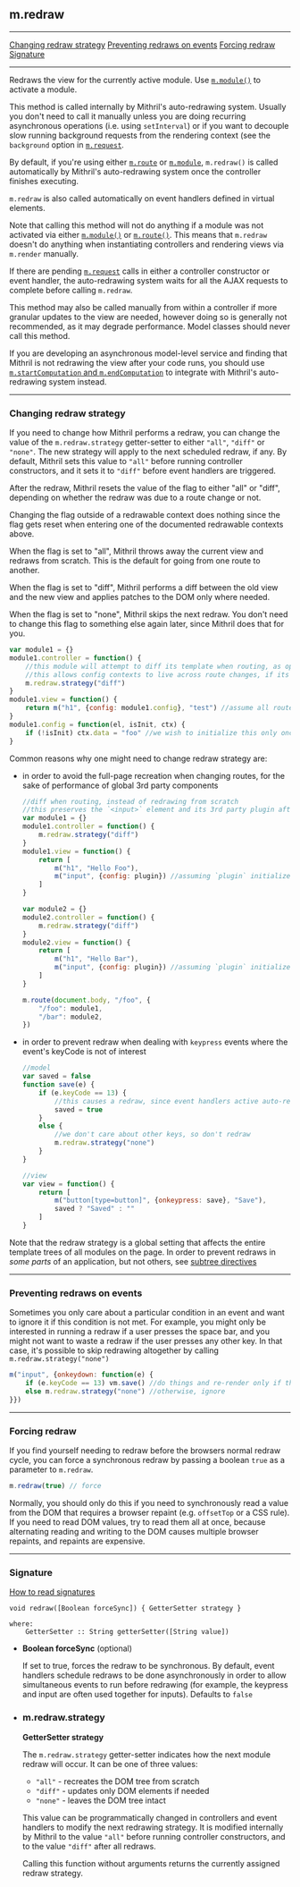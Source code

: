 ## m.redraw

---

[Changing redraw strategy](#changing-redraw-strategy)
[Preventing redraws on events](#preventing-redraws-on-events)
[Forcing redraw](#forcing-redraw)
[Signature](#signature)

---

Redraws the view for the currently active module. Use [`m.module()`](mithril.module.md) to activate a module.

This method is called internally by Mithril's auto-redrawing system. Usually you don't need to call it manually unless you are doing recurring asynchronous operations (i.e. using `setInterval`) or if you want to decouple slow running background requests from the rendering context (see the `background` option in [`m.request`](mithril.request.md).

By default, if you're using either [`m.route`](mithril.route.md) or [`m.module`](mithril.module.md), `m.redraw()` is called automatically by Mithril's auto-redrawing system once the controller finishes executing.

`m.redraw` is also called automatically on event handlers defined in virtual elements.

Note that calling this method will not do anything if a module was not activated via either [`m.module()`](mithril.module.md) or [`m.route()`](mithril.route.md). This means that `m.redraw` doesn't do anything when instantiating controllers and rendering views via `m.render` manually.

If there are pending [`m.request`](mithril.request.md) calls in either a controller constructor or event handler, the auto-redrawing system waits for all the AJAX requests to complete before calling `m.redraw`.

This method may also be called manually from within a controller if more granular updates to the view are needed, however doing so is generally not recommended, as it may degrade performance. Model classes should never call this method.

If you are developing an asynchronous model-level service and finding that Mithril is not redrawing the view after your code runs, you should use [`m.startComputation` and `m.endComputation`](mithril.computation.md) to integrate with Mithril's auto-redrawing system instead.

---

### Changing redraw strategy

If you need to change how Mithril performs a redraw, you can change the value of the `m.redraw.strategy` getter-setter to either `"all"`, `"diff"` or `"none"`. The new strategy will apply to the next scheduled redraw, if any. By default, Mithril sets this value to `"all"` before running controller constructors, and it sets it to `"diff"` before event handlers are triggered.

After the redraw, Mithril resets the value of the flag to either "all" or "diff", depending on whether the redraw was due to a route change or not.

Changing the flag outside of a redrawable context does nothing since the flag gets reset when entering one of the documented redrawable contexts above.

When the flag is set to "all", Mithril throws away the current view and redraws from scratch. This is the default for going from one route to another.

When the flag is set to "diff", Mithril performs a diff between the old view and the new view and applies patches to the DOM only where needed.

When the flag is set to "none", Mithril skips the next redraw. You don't need to change this flag to something else again later, since Mithril does that for you.

```javascript
var module1 = {}
module1.controller = function() {
	//this module will attempt to diff its template when routing, as opposed to re-creating the view from scratch.
	//this allows config contexts to live across route changes, if its element does not need to be recreated by the diff
	m.redraw.strategy("diff")
}
module1.view = function() {
	return m("h1", {config: module1.config}, "test") //assume all routes display the same thing
}
module1.config = function(el, isInit, ctx) {
	if (!isInit) ctx.data = "foo" //we wish to initialize this only once, even if the route changes
}
```

Common reasons why one might need to change redraw strategy are:

-	in order to avoid the full-page recreation when changing routes, for the sake of performance of global 3rd party components

	```javascript
	//diff when routing, instead of redrawing from scratch
	//this preserves the `<input>` element and its 3rd party plugin after route changes, since the `<input>` doesn't change
	var module1 = {}
	module1.controller = function() {
		m.redraw.strategy("diff")
	}
	module1.view = function() {
		return [
			m("h1", "Hello Foo"),
			m("input", {config: plugin}) //assuming `plugin` initializes a 3rd party library
		]
	}

	var module2 = {}
	module2.controller = function() {
		m.redraw.strategy("diff")
	}
	module2.view = function() {
		return [
			m("h1", "Hello Bar"),
			m("input", {config: plugin}) //assuming `plugin` initializes a 3rd party library
		]
	}

	m.route(document.body, "/foo", {
		"/foo": module1,
		"/bar": module2,
	})
	```

-	in order to prevent redraw when dealing with `keypress` events where the event's keyCode is not of interest

	```javascript
	//model
	var saved = false
	function save(e) {
		if (e.keyCode == 13) {
			//this causes a redraw, since event handlers active auto-redrawing by default
			saved = true
		}
		else {
			//we don't care about other keys, so don't redraw
			m.redraw.strategy("none")
		}
	}

	//view
	var view = function() {
		return [
			m("button[type=button]", {onkeypress: save}, "Save"),
			saved ? "Saved" : ""
		]
	}
	```

Note that the redraw strategy is a global setting that affects the entire template trees of all modules on the page. In order to prevent redraws in *some parts* of an application, but not others, see [subtree directives](mithril.render.md#subtree-directives)

---

### Preventing redraws on events

Sometimes you only care about a particular condition in an event and want to ignore it if this condition is not met. 
For example, you might only be interested in running a redraw if a user presses the space bar, and you might not want to waste a redraw if the user presses any other key. In that case, it's possible to skip redrawing altogether by calling `m.redraw.strategy("none")`

```javascript
m("input", {onkeydown: function(e) {
	if (e.keyCode == 13) vm.save() //do things and re-render only if the `enter` key was pressed
	else m.redraw.strategy("none") //otherwise, ignore
}})
```

---

### Forcing redraw

If you find yourself needing to redraw before the browsers normal redraw cycle, you can force a synchronous redraw by passing a boolean `true` as a parameter to `m.redraw`.

```javascript
m.redraw(true) // force
```

Normally, you should only do this if you need to synchronously read a value from the DOM that requires a browser repaint (e.g. `offsetTop` or a CSS rule). If you need to read DOM values, try to read them all at once, because alternating reading and writing to the DOM causes multiple browser repaints, and repaints are expensive.

---

### Signature

[How to read signatures](how-to-read-signatures.md)

```clike
void redraw([Boolean forceSync]) { GetterSetter strategy }

where:
	GetterSetter :: String getterSetter([String value])
```

-	**Boolean forceSync** (optional)
	
	If set to true, forces the redraw to be synchronous. By default, event handlers schedule redraws to be done asynchronously in order to allow simultaneous events to run before redrawing (for example, the keypress and input are often used together for inputs). Defaults to `false`

-	<a name="strategy"></a>

	### m.redraw.strategy

	**GetterSetter strategy**

	The `m.redraw.strategy` getter-setter indicates how the next module redraw will occur. It can be one of three values:

	-	`"all"` - recreates the DOM tree from scratch
	-	`"diff"` - updates only DOM elements if needed
	-	`"none"` - leaves the DOM tree intact

	This value can be programmatically changed in controllers and event handlers to modify the next redrawing strategy. It is modified internally by Mithril to the value `"all"` before running controller constructors, and to the value `"diff"` after all redraws.

	Calling this function without arguments returns the currently assigned redraw strategy.

